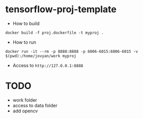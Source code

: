 # tensorflow-proj-template
* How to build
```
docker build -f proj.dockerfile -t myproj .
```

* How to run
```
docker run -it --rm -p 8888:8888 -p 6006-6015:6006-6015 -v $(pwd):/home/jovyan/work myproj

```

* Access to `http://127.0.0.1:8888`

# TODO
* work folder
* access to data folder
* add opencv

